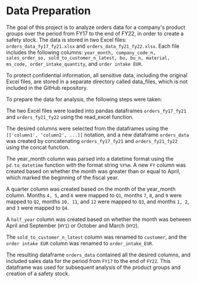 # Data Preparation

The goal of this project is to analyze orders data for a company's product groups over the period from FY17 to the end of FY22, in order to create a safety stock. The data is stored in two Excel files: `orders_data_fy17_fy21.xlsx` and `orders_data_fy21_fy22.xlsx`. Each file includes the following columns: `year_month, company_code_n, sales_order_so, sold_to_customer_n_latest, bu, bu_n, material, ms_code, order_intake_quantity`, and `order intake EUR`.

To protect confidential information, all sensitive data, including the original Excel files, are stored in a separate directory called data_files, which is not included in the GitHub repository.

To prepare the data for analysis, the following steps were taken:

The two Excel files were loaded into pandas dataframes `orders_fy17_fy21` and `orders_fy21_fy22` using the read_excel function.

The desired columns were selected from the dataframes using the `[['column1', 'column2', ...]]` notation, and a new dataframe `orders_data` was created by concatenating `orders_fy17_fy21` and `orders_fy21_fy22` using the concat function.

The year_month column was parsed into a datetime format using the `pd.to_datetime` function with the format string `%Y%m`. A new `FY` column was created based on whether the month was greater than or equal to April, which marked the beginning of the fiscal year.

A quarter column was created based on the month of the year_month column. Months `4, 5`, and `6` were mapped to `Q1`, months `7`, `8`, and `9` were mapped to `Q2`, months `10, 11`, and `12` were mapped to `Q3`, and months `1, 2`, and `3` were mapped to `Q4`.

A `half_year` column was created based on whether the month was between April and September (`HY1`) or October and March (`HY2`).

The `sold_to_customer_n_latest` column was renamed to `customer`, and the `order intake EUR` column was renamed to `order_intake_EUR`.

The resulting dataframe `orders_data` contained all the desired columns, and included sales data for the period from `FY17` to the end of `FY22`. This dataframe was used for subsequent analysis of the product groups and creation of a safety stock.
